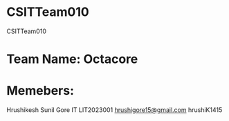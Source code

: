 # CSITTeam010
CSITTeam010

# Team Name: Octacore

# Memebers:
Hrushikesh Sunil Gore IT LIT2023001 hrushigore15@gmail.com hrushiK1415
